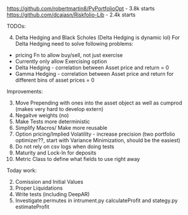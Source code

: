 https://github.com/robertmartin8/PyPortfolioOpt - 3.8k starts
https://github.com/dcajasn/Riskfolio-Lib - 2.4k starts

TODOs:

4. Delta Hedging and Black Scholes (Delta Hedging is dynamic lol)
   For Delta Hedging need to solve following problems:

- pricing Fn to allow buy/sell, not just exercise
- Currently only allow Exercising option
- Delta Hedging - correlation between Asset price and return = 0
- Gamma Hedging - correlation between Asset price and return for different bins of asset prices = 0

Improvements:

3. Move Prepending with ones into the asset object as well as cumprod (makes very hard to develop extern)
4. Negaitve weights (no)
5. Make Tests more deterministic
6. Simplify Macros/ Make more reusable
7. Option pricing/Implied Volatility - increase precision (two portfolio optimizer??, start with Variance Minimization, should be the easiest)
8. Do not rely on csv logs when doing tests
9. Maturity and Lock-In for deposits
10. Metric Class to define what fields to use right away

Today work:

2. Comission and Initial Values
3. Proper Liquidations
4. Write tests (including DeepAR)
5. Investigate permutes in intrument.py calculateProfit and stategy.py estimateProfit
